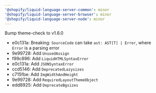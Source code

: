 ```yaml
---
'@shopify/liquid-language-server-common': minor
'@shopify/liquid-language-server-browser': minor
'@shopify/liquid-language-server-node': minor
---
```


Bump theme-check to v1.6.0

- e0c131a: Breaking: `SourceCode` can take `ast: AST[T] | Error`, where `Error` is a parsing error
- 9e99728: Add `UnusedAssign`
- f99c896: Add `LiquidHTMLSyntaxError`
- e0c131a: Add `JSONSyntaxError`
- ccd5146: Add `DeprecatedLazysizes`
- c715fbe: Add `ImgWidthAndHeight`
- 9e99728: Add `RequiredLayoutThemeObject`
- edd8925: Add `DeprecateBgsizes`
